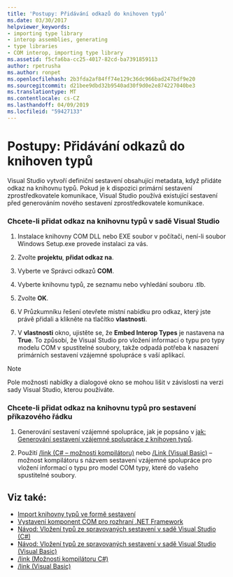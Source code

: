 ```yaml
---
title: 'Postupy: Přidávání odkazů do knihoven typů'
ms.date: 03/30/2017
helpviewer_keywords:
- importing type library
- interop assemblies, generating
- type libraries
- COM interop, importing type library
ms.assetid: f5cfa6ba-cc25-4017-82cd-ba7391859113
author: rpetrusha
ms.author: ronpet
ms.openlocfilehash: 2b3fda2af84ff74e129c36dc966bad247bdf9e20
ms.sourcegitcommit: d21bee9dbd32b9540ad30f9d0e2e874227040be3
ms.translationtype: MT
ms.contentlocale: cs-CZ
ms.lasthandoff: 04/09/2019
ms.locfileid: "59427133"
---
```

# <a name="how-to-add-references-to-type-libraries"></a>Postupy: Přidávání odkazů do knihoven typů
Visual Studio vytvoří definiční sestavení obsahující metadata, když přidáte odkaz na knihovnu typů. Pokud je k dispozici primární sestavení zprostředkovatele komunikace, Visual Studio používá existující sestavení před generováním nového sestavení zprostředkovatele komunikace.  
  
### <a name="to-add-a-reference-to-a-type-library-in-visual-studio"></a>Chcete-li přidat odkaz na knihovnu typů v sadě Visual Studio  
  
1. Instalace knihovny COM DLL nebo EXE soubor v počítači, není-li soubor Windows Setup.exe provede instalaci za vás.  
  
2. Zvolte **projektu**, **přidat odkaz na**.  
  
3. Vyberte ve Správci odkazů **COM**.  
  
4. Vyberte knihovnu typů, ze seznamu nebo vyhledání souboru .tlb.  
  
5. Zvolte **OK**.  
  
6. V Průzkumníku řešení otevřete místní nabídku pro odkaz, který jste právě přidali a klikněte na tlačítko **vlastnosti**.  
  
7. V **vlastnosti** okno, ujistěte se, že **Embed Interop Types** je nastavena na **True**. To způsobí, že Visual Studio pro vložení informací o typu pro typy modelu COM v spustitelné soubory, takže odpadá potřeba k nasazení primárních sestavení vzájemné spolupráce s vaší aplikací.  
  
> [!NOTE]
>  Pole možnosti nabídky a dialogové okno se mohou lišit v závislosti na verzi sady Visual Studio, kterou používáte.  
  
### <a name="to-add-a-reference-to-a-type-library-for-command-line-compilation"></a>Chcete-li přidat odkaz na knihovnu typů pro sestavení příkazového řádku  
  
1. Generování sestavení vzájemné spolupráce, jak je popsáno v [jak: Generování sestavení vzájemné spolupráce z knihoven typů](how-to-generate-interop-assemblies-from-type-libraries.md).  
  
2. Použití [/link (C# – možnosti kompilátoru)](../../csharp/language-reference/compiler-options/link-compiler-option.md) nebo [/Link (Visual Basic)](../../visual-basic/reference/command-line-compiler/link.md) – možnost kompilátoru s názvem sestavení vzájemné spolupráce pro vložení informací o typu pro model COM typy, které do vašeho spustitelné soubory.  
  
## <a name="see-also"></a>Viz také:

- [Import knihovny typů ve formě sestavení](importing-a-type-library-as-an-assembly.md)
- [Vystavení komponent COM pro rozhraní .NET Framework](exposing-com-components.md)
- [Návod: Vložení typů ze spravovaných sestavení v sadě Visual Studio (C#)](../../csharp/programming-guide/concepts/assemblies-gac/walkthrough-embedding-types-from-managed-assemblies-in-visual-studio.md) 
- [Návod: Vložení typů ze spravovaných sestavení v sadě Visual Studio (Visual Basic)](../../visual-basic/programming-guide/concepts/assemblies-gac/walkthrough-embedding-types-from-managed-assemblies-in-vs.md)
- [/link (Možnosti kompilátoru C#)](../../csharp/language-reference/compiler-options/link-compiler-option.md)
- [/link (Visual Basic)](../../visual-basic/reference/command-line-compiler/link.md)
